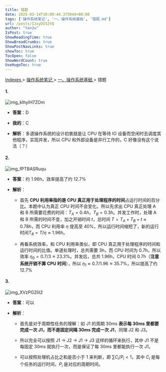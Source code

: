 ```yaml
---
title: 错题
date: 2025-03-14T10:09:44.375044+08:00
tags: ['操作系统笔记', '一、操作系统基础', '错题.md']
url: /posts/IJxyDIS2tQ
author: "Yan2u"
IsPost: true
ShowReadingTime: true
ShowBreadCrumbs: true
ShowPostNavLinks: true
showToc: true
TocOpen: false
ShowWordCount: true
UseHugoToc: true
---
```


<a href="/notes408/chapters_index"> Indexes </a> > <a href="/notes408/indexes/xhyFtgS9zn"> 操作系统笔记 </a> > <a href="/notes408/indexes/LFnCOlT3wj"> 一、操作系统基础 </a> > 错题

#### 1.

![img_klhyIH7ZOm](https://cloudflare-imgbed-ajc.pages.dev/file/1741870911957_klhyIH7ZOm.png)

- **答案**：D

- **我的**：C

- **解析**：多道操作系统的设计初衷就是让 CPU 在等待 IO 设备而空闲时去调度其他程序，实现并发，所以 CPU 和外部设备是并行工作的，C 好像没有这个说法（？）

#### 2.

![img_fPTBASRuqu](https://cloudflare-imgbed-ajc.pages.dev/file/1741870913843_fPTBASRuqu.png)

- **答案**：约 1.96h，效率提高了约 12.7%

- **解析**：

	- 首先 **CPU 利用率指的是 CPU 真正用于处理程序的时间**占运行时间的百分比。本题中认为真正 CPU 时间不会变化。所以先求出 CPU 真正处理 A 和 B 所需要花费的时间：$T_A=0.4h$，$T_B=0.3h$。并发工作时，处理 A 和 B 所需的时间不变，加之开销时间 $t$，总时间 $T=T_A+T_B+t\approx 0.78h$，而 CPU 利用率 $\eta$ 提高至 40%，所以运行时间缩短了，新的运行时间$T_R=T/\eta\approx 1.96h$。

	- 再看系统效率，和 CPU 利用率类似，即 CPU 真正用于处理程序的时间和运行时间的比值。单道处理时，总共需要 3h，而 CPU 时间为 0.7h，所以效率 $\eta_0=0.7/3\approx 23.3\%$。并发后，总共 1.96h，CPU 时间 0.7h（**注意系统开销不算 CPU 时间**），所以 $\eta_1\approx0.7/1.96\approx35.7\%$，所以提高了约 $12.7\%$

#### 3.

![img_XVzPG2IiI2](https://cloudflare-imgbed-ajc.pages.dev/file/1741870921117_XVzPG2IiI2.png)

- **答案**：可以

- **解析**：

	- 首先是对于周期性任务的理解：如 J1 的周期 30ms **表示每 30ms 里都要完成一次 J1，而不是固定间隔 30ms 完成一次 J1**，同理 J2 和 J3。

	- 所以完全可以按照 J1 $\to$ J2 $\to$ J1 $\to$ J3 这样的循环来执行，其中 J1 不是每固定 30ms 就执行一次，而是保证了每 30ms 里都能执行一次 J1。

	- 可以按照处理机占比之和是否小于 1 来判断，即 $\sum C_i/P_i<1$，其中 $C_i$ 是每个任务的运行时间，$P_i$ 是对应的周期时间。

